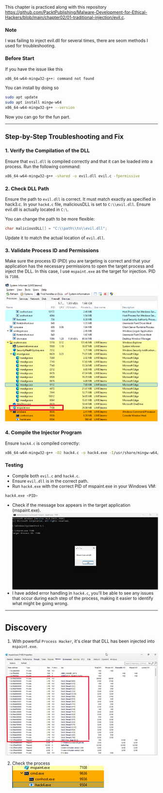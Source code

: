 This chapter is practiced along with this repository https://github.com/PacktPublishing/Malware-Development-for-Ethical-Hackers/blob/main/chapter02/01-traditional-injection/evil.c.

### Note
I was failing to inject evil.dll for several times, there are seom methods I used for troubleshooting.

### Before Start
If you have the issue like this
```bash
x86_64-w64-mingw32-g++: command not found
```

You can install by doing so
```bash
sudo apt update
sudo apt install mingw-w64
x86_64-w64-mingw32-g++ --version
```
Now you can go for the fun part.

---

## Step-by-Step Troubleshooting and Fix
### 1. Verify the Compilation of the DLL
Ensure that `evil.dll` is compiled correctly and that it can be loaded into a process. Run the following command:

```bash
x86_64-w64-mingw32-g++ -shared -o evil.dll evil.c -fpermissive
```

### 2. Check DLL Path
Ensure the path to `evil.dll` is correct. It must match exactly as specified in hack3.c. In your `hack4.c` file, maliciousDLL is set to `C:\\evil.dll`. Ensure evil.dll is actually located in `C:\`.

You can change the path to be more flexible:

```c
char maliciousDLL[] = "C:\\path\\to\\evil.dll";
```
Update it to match the actual location of `evil.dll`.

### 3. Validate Process ID and Permissions
Make sure the process ID (PID) you are targeting is correct and that your application has the necessary permissions to open the target process and inject the DLL. In this case, I use `mspaint.exe` as the target for injection. PID is `7108`.

![PID](./screenshots/02.png)


### 4. Compile the Injector Program
Ensure `hack4.c` is compiled correctly:

```bash
x86_64-w64-mingw32-g++ -O2 hack4.c -o hack4.exe -I/usr/share/mingw-w64/include/ -s -ffunction-sections -fdata-sections -Wno-write-strings -fno-exceptions -fmerge-all-constants -static-libstdc++ -static-libgcc -fpermissive
```
### Testing
- Compile both `evil.c` and `hack4.c`.
- Ensure `evil.dll` is in the correct path.
- Run `hack4.exe` with the correct PID of mspaint.exe in your Windows VM:

```bash
hack4.exe <PID>
```
- Check if the message box appears in the target application (mspaint.exe).
![message](./screenshots/01.png)
- I have added error handling in `hack4.c`, you'll be able to see any issues that occur during each step of the process, making it easier to identify what might be going wrong.

---

# Discovery
1. With powerful `Process Hacker`, it's clear that DLL has been injected into `mspaint.exe`.

![DLL](./screenshots/03.png)

2. Check the process <br>
![Process of malicious dll](./screenshots/04.png)